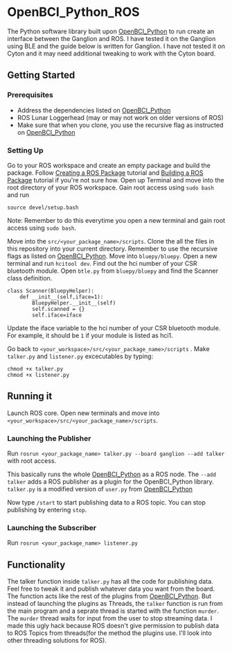 # OpenBCI_Python_ROS
The Python software library built upon [OpenBCI_Python](https://github.com/OpenBCI/OpenBCI_Python) to run create an interface between the Ganglion and ROS. 
I have tested it on the Ganglion using BLE and the guide below is written for Ganglion. I have not tested it on Cyton and it may need additional tweaking to work with the Cyton board. 

## Getting Started

### Prerequisites
* Address the dependencies listed on [OpenBCI_Python](https://github.com/OpenBCI/OpenBCI_Python)
* ROS Lunar Loggerhead (may or may not work on older versions of ROS)
* Make sure that when you clone, you use the recursive flag as instructed on [OpenBCI_Python](https://github.com/OpenBCI/OpenBCI_Python)

### Setting Up
Go to your ROS workspace and create an empty package and build the package. 
Follow [Creating a ROS Package](http://wiki.ros.org/ROS/Tutorials/CreatingPackage) tutorial and [Building a ROS Package](http://wiki.ros.org/ROS/Tutorials/BuildingPackages) tutorial if you're not sure how.
Open up Terminal and move into the root directory of your ROS workspace. Gain root access using `sudo bash` and run 
```
source devel/setup.bash
```
Note: Remember to do this everytime you open a new terminal and gain root access using `sudo bash`.

Move into the `src/<your_package_name>/scripts`. Clone the all the files in this repository into your current directory. Remember to use the recursive flags as listed on [OpenBCI_Python](https://github.com/OpenBCI/OpenBCI_Python). Move into `bluepy/bluepy`.
Open a new terminal and run `hcitool dev`. Find out the hci number of your CSR bluetooth module. Open `btle.py` from `bluepy/bluepy` and find the Scanner class definition.
```
class Scanner(BluepyHelper):
    def __init__(self,iface=1):
        BluepyHelper.__init__(self)
        self.scanned = {}
        self.iface=iface
```
Update the iface variable to the hci number of your CSR bluetooth module. For example, it should be `1` if your module is listed as hci1.

Go back to `<your_workspace>/src/<your_package_name>/scripts` . 
Make `talker.py` and `listener.py` excecutables by typing:
```
chmod +x talker.py
chmod +x listener.py
```
## Running it
Launch ROS core. 
Open new terminals and move into `<your_workspace>/src/<your_package_name>/scripts`.

### Launching the Publisher
Run `rosrun <your_package_name> talker.py --board ganglion --add talker` with root access.

This basically runs the whole [OpenBCI_Python](https://github.com/OpenBCI/OpenBCI_Python) as a ROS node. The `--add talker` adds a ROS publisher as a plugin for the OpenBCI_Python library. `talker.py` is a modified version of `user.py` from [OpenBCI_Python](https://github.com/OpenBCI/OpenBCI_Python)

Now type `/start` to start publishing data to a ROS topic.
You can stop publishing by entering `stop`.

### Launching the Subscriber
Run `rosrun <your_package_name> listener.py`

## Functionality
The talker function inside `talker.py` has all the code for publishing data. Feel free to tweak it and publish whatever data you want from the board. The function acts like the rest of the plugins from [OpenBCI_Python](https://github.com/OpenBCI/OpenBCI_Python). But instead of launching the plugins as Threads, the `talker` function is run from the main program and a seprate thread is started with the function `murder`. The `murder` thread waits for input from the user to stop streaming data. I made this ugly hack because ROS doesn't give permission to publish data to ROS Topics from threads(for the method the plugins use. I'll look into other threading solutions for ROS).  
